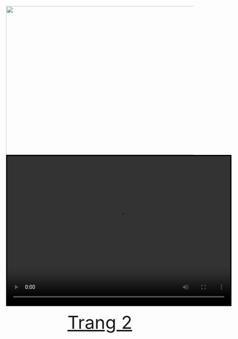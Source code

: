 <!DOCTYPE html>
<html>
<head>
	<meta charset="utf-8">
	<meta name="viewport" content="width=device-width, initial-scale=1">
	<title>Trang 1</title>
	<style>.doimaulink:hover{color:#6883ED}</style>
</head>
<body>
	<style>
		body {
			height: 100%;
			width: 100%;
			margin: 0;
  			background: url(img/capdoi.jpg);
  			background-size: cover;
 }
	</style>
	<style>
	video{
			background-color: black;
			border: medium double black;
 }
	</style>
	<p align="right"><img width='600' height='400'src="img/traitim.jpg">
	<video width='600' height='400' src="video/Music.mp4" controls preload=”auto”></video></p>
	<p align="center"><font color="pink" size="10px"><a class="doimaulink" href="C://BaiTapHTML/HTML2/trang2.html" target="_self">Trang 2</font></a></p>
</body>
</html>
